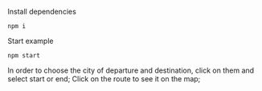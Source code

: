 
Install dependencies
```
npm i
```

Start example
```
npm start
```

In order to choose the city of departure and destination, click on them and select start or end;
Click on the route to see it on the map;
